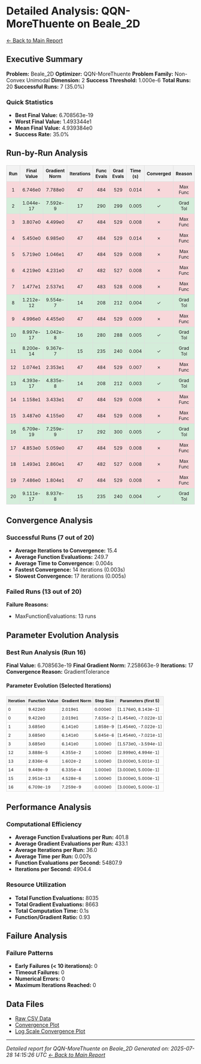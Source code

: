# Detailed Analysis: QQN-MoreThuente on Beale_2D
[← Back to Main Report](benchmark_report.md)
## Executive Summary
**Problem:** Beale_2D
**Optimizer:** QQN-MoreThuente
**Problem Family:** Non-Convex Unimodal
**Dimension:** 2
**Success Threshold:** 1.000e-6
**Total Runs:** 20
**Successful Runs:** 7 (35.0%)

### Quick Statistics
* **Best Final Value:** 6.708563e-19
* **Worst Final Value:** 1.493344e1
* **Mean Final Value:** 4.939384e0
* **Success Rate:** 35.0%


## Run-by-Run Analysis
<table style="border-collapse: collapse; width: 100%; margin: 20px 0; font-size: 12px;">
<tr style="background-color: #f2f2f2;">
<th style="border: 1px solid #ddd; padding: 6px; text-align: center;">Run</th>
<th style="border: 1px solid #ddd; padding: 6px; text-align: center;">Final Value</th>
<th style="border: 1px solid #ddd; padding: 6px; text-align: center;">Gradient Norm</th>
<th style="border: 1px solid #ddd; padding: 6px; text-align: center;">Iterations</th>
<th style="border: 1px solid #ddd; padding: 6px; text-align: center;">Func Evals</th>
<th style="border: 1px solid #ddd; padding: 6px; text-align: center;">Grad Evals</th>
<th style="border: 1px solid #ddd; padding: 6px; text-align: center;">Time (s)</th>
<th style="border: 1px solid #ddd; padding: 6px; text-align: center;">Converged</th>
<th style="border: 1px solid #ddd; padding: 6px; text-align: center;">Reason</th>
</tr>
<tr style="background-color: #f8d7da;">
<td style="border: 1px solid #ddd; padding: 6px; text-align: center;">1</td>
<td style="border: 1px solid #ddd; padding: 6px; text-align: center;">6.746e0</td>
<td style="border: 1px solid #ddd; padding: 6px; text-align: center;">7.788e0</td>
<td style="border: 1px solid #ddd; padding: 6px; text-align: center;">47</td>
<td style="border: 1px solid #ddd; padding: 6px; text-align: center;">484</td>
<td style="border: 1px solid #ddd; padding: 6px; text-align: center;">529</td>
<td style="border: 1px solid #ddd; padding: 6px; text-align: center;">0.014</td>
<td style="border: 1px solid #ddd; padding: 6px; text-align: center;">✗</td>
<td style="border: 1px solid #ddd; padding: 6px; text-align: center;">Max Func</td>
</tr>
<tr style="background-color: #d4edda;">
<td style="border: 1px solid #ddd; padding: 6px; text-align: center;">2</td>
<td style="border: 1px solid #ddd; padding: 6px; text-align: center;">1.044e-17</td>
<td style="border: 1px solid #ddd; padding: 6px; text-align: center;">7.592e-9</td>
<td style="border: 1px solid #ddd; padding: 6px; text-align: center;">17</td>
<td style="border: 1px solid #ddd; padding: 6px; text-align: center;">290</td>
<td style="border: 1px solid #ddd; padding: 6px; text-align: center;">299</td>
<td style="border: 1px solid #ddd; padding: 6px; text-align: center;">0.005</td>
<td style="border: 1px solid #ddd; padding: 6px; text-align: center;">✓</td>
<td style="border: 1px solid #ddd; padding: 6px; text-align: center;">Grad Tol</td>
</tr>
<tr style="background-color: #f8d7da;">
<td style="border: 1px solid #ddd; padding: 6px; text-align: center;">3</td>
<td style="border: 1px solid #ddd; padding: 6px; text-align: center;">3.807e0</td>
<td style="border: 1px solid #ddd; padding: 6px; text-align: center;">4.499e0</td>
<td style="border: 1px solid #ddd; padding: 6px; text-align: center;">47</td>
<td style="border: 1px solid #ddd; padding: 6px; text-align: center;">484</td>
<td style="border: 1px solid #ddd; padding: 6px; text-align: center;">529</td>
<td style="border: 1px solid #ddd; padding: 6px; text-align: center;">0.008</td>
<td style="border: 1px solid #ddd; padding: 6px; text-align: center;">✗</td>
<td style="border: 1px solid #ddd; padding: 6px; text-align: center;">Max Func</td>
</tr>
<tr style="background-color: #f8d7da;">
<td style="border: 1px solid #ddd; padding: 6px; text-align: center;">4</td>
<td style="border: 1px solid #ddd; padding: 6px; text-align: center;">5.450e0</td>
<td style="border: 1px solid #ddd; padding: 6px; text-align: center;">6.985e0</td>
<td style="border: 1px solid #ddd; padding: 6px; text-align: center;">47</td>
<td style="border: 1px solid #ddd; padding: 6px; text-align: center;">484</td>
<td style="border: 1px solid #ddd; padding: 6px; text-align: center;">529</td>
<td style="border: 1px solid #ddd; padding: 6px; text-align: center;">0.014</td>
<td style="border: 1px solid #ddd; padding: 6px; text-align: center;">✗</td>
<td style="border: 1px solid #ddd; padding: 6px; text-align: center;">Max Func</td>
</tr>
<tr style="background-color: #f8d7da;">
<td style="border: 1px solid #ddd; padding: 6px; text-align: center;">5</td>
<td style="border: 1px solid #ddd; padding: 6px; text-align: center;">5.719e0</td>
<td style="border: 1px solid #ddd; padding: 6px; text-align: center;">1.046e1</td>
<td style="border: 1px solid #ddd; padding: 6px; text-align: center;">47</td>
<td style="border: 1px solid #ddd; padding: 6px; text-align: center;">484</td>
<td style="border: 1px solid #ddd; padding: 6px; text-align: center;">529</td>
<td style="border: 1px solid #ddd; padding: 6px; text-align: center;">0.008</td>
<td style="border: 1px solid #ddd; padding: 6px; text-align: center;">✗</td>
<td style="border: 1px solid #ddd; padding: 6px; text-align: center;">Max Func</td>
</tr>
<tr style="background-color: #f8d7da;">
<td style="border: 1px solid #ddd; padding: 6px; text-align: center;">6</td>
<td style="border: 1px solid #ddd; padding: 6px; text-align: center;">4.219e0</td>
<td style="border: 1px solid #ddd; padding: 6px; text-align: center;">4.231e0</td>
<td style="border: 1px solid #ddd; padding: 6px; text-align: center;">47</td>
<td style="border: 1px solid #ddd; padding: 6px; text-align: center;">482</td>
<td style="border: 1px solid #ddd; padding: 6px; text-align: center;">527</td>
<td style="border: 1px solid #ddd; padding: 6px; text-align: center;">0.008</td>
<td style="border: 1px solid #ddd; padding: 6px; text-align: center;">✗</td>
<td style="border: 1px solid #ddd; padding: 6px; text-align: center;">Max Func</td>
</tr>
<tr style="background-color: #f8d7da;">
<td style="border: 1px solid #ddd; padding: 6px; text-align: center;">7</td>
<td style="border: 1px solid #ddd; padding: 6px; text-align: center;">1.477e1</td>
<td style="border: 1px solid #ddd; padding: 6px; text-align: center;">2.537e1</td>
<td style="border: 1px solid #ddd; padding: 6px; text-align: center;">47</td>
<td style="border: 1px solid #ddd; padding: 6px; text-align: center;">483</td>
<td style="border: 1px solid #ddd; padding: 6px; text-align: center;">528</td>
<td style="border: 1px solid #ddd; padding: 6px; text-align: center;">0.008</td>
<td style="border: 1px solid #ddd; padding: 6px; text-align: center;">✗</td>
<td style="border: 1px solid #ddd; padding: 6px; text-align: center;">Max Func</td>
</tr>
<tr style="background-color: #d4edda;">
<td style="border: 1px solid #ddd; padding: 6px; text-align: center;">8</td>
<td style="border: 1px solid #ddd; padding: 6px; text-align: center;">1.212e-12</td>
<td style="border: 1px solid #ddd; padding: 6px; text-align: center;">9.554e-7</td>
<td style="border: 1px solid #ddd; padding: 6px; text-align: center;">14</td>
<td style="border: 1px solid #ddd; padding: 6px; text-align: center;">208</td>
<td style="border: 1px solid #ddd; padding: 6px; text-align: center;">212</td>
<td style="border: 1px solid #ddd; padding: 6px; text-align: center;">0.004</td>
<td style="border: 1px solid #ddd; padding: 6px; text-align: center;">✓</td>
<td style="border: 1px solid #ddd; padding: 6px; text-align: center;">Grad Tol</td>
</tr>
<tr style="background-color: #f8d7da;">
<td style="border: 1px solid #ddd; padding: 6px; text-align: center;">9</td>
<td style="border: 1px solid #ddd; padding: 6px; text-align: center;">4.996e0</td>
<td style="border: 1px solid #ddd; padding: 6px; text-align: center;">4.455e0</td>
<td style="border: 1px solid #ddd; padding: 6px; text-align: center;">47</td>
<td style="border: 1px solid #ddd; padding: 6px; text-align: center;">484</td>
<td style="border: 1px solid #ddd; padding: 6px; text-align: center;">529</td>
<td style="border: 1px solid #ddd; padding: 6px; text-align: center;">0.009</td>
<td style="border: 1px solid #ddd; padding: 6px; text-align: center;">✗</td>
<td style="border: 1px solid #ddd; padding: 6px; text-align: center;">Max Func</td>
</tr>
<tr style="background-color: #d4edda;">
<td style="border: 1px solid #ddd; padding: 6px; text-align: center;">10</td>
<td style="border: 1px solid #ddd; padding: 6px; text-align: center;">8.997e-17</td>
<td style="border: 1px solid #ddd; padding: 6px; text-align: center;">1.042e-8</td>
<td style="border: 1px solid #ddd; padding: 6px; text-align: center;">16</td>
<td style="border: 1px solid #ddd; padding: 6px; text-align: center;">280</td>
<td style="border: 1px solid #ddd; padding: 6px; text-align: center;">288</td>
<td style="border: 1px solid #ddd; padding: 6px; text-align: center;">0.005</td>
<td style="border: 1px solid #ddd; padding: 6px; text-align: center;">✓</td>
<td style="border: 1px solid #ddd; padding: 6px; text-align: center;">Grad Tol</td>
</tr>
<tr style="background-color: #d4edda;">
<td style="border: 1px solid #ddd; padding: 6px; text-align: center;">11</td>
<td style="border: 1px solid #ddd; padding: 6px; text-align: center;">8.200e-14</td>
<td style="border: 1px solid #ddd; padding: 6px; text-align: center;">9.367e-7</td>
<td style="border: 1px solid #ddd; padding: 6px; text-align: center;">15</td>
<td style="border: 1px solid #ddd; padding: 6px; text-align: center;">235</td>
<td style="border: 1px solid #ddd; padding: 6px; text-align: center;">240</td>
<td style="border: 1px solid #ddd; padding: 6px; text-align: center;">0.004</td>
<td style="border: 1px solid #ddd; padding: 6px; text-align: center;">✓</td>
<td style="border: 1px solid #ddd; padding: 6px; text-align: center;">Grad Tol</td>
</tr>
<tr style="background-color: #f8d7da;">
<td style="border: 1px solid #ddd; padding: 6px; text-align: center;">12</td>
<td style="border: 1px solid #ddd; padding: 6px; text-align: center;">1.074e1</td>
<td style="border: 1px solid #ddd; padding: 6px; text-align: center;">2.353e1</td>
<td style="border: 1px solid #ddd; padding: 6px; text-align: center;">47</td>
<td style="border: 1px solid #ddd; padding: 6px; text-align: center;">484</td>
<td style="border: 1px solid #ddd; padding: 6px; text-align: center;">529</td>
<td style="border: 1px solid #ddd; padding: 6px; text-align: center;">0.007</td>
<td style="border: 1px solid #ddd; padding: 6px; text-align: center;">✗</td>
<td style="border: 1px solid #ddd; padding: 6px; text-align: center;">Max Func</td>
</tr>
<tr style="background-color: #d4edda;">
<td style="border: 1px solid #ddd; padding: 6px; text-align: center;">13</td>
<td style="border: 1px solid #ddd; padding: 6px; text-align: center;">4.393e-17</td>
<td style="border: 1px solid #ddd; padding: 6px; text-align: center;">4.835e-8</td>
<td style="border: 1px solid #ddd; padding: 6px; text-align: center;">14</td>
<td style="border: 1px solid #ddd; padding: 6px; text-align: center;">208</td>
<td style="border: 1px solid #ddd; padding: 6px; text-align: center;">212</td>
<td style="border: 1px solid #ddd; padding: 6px; text-align: center;">0.003</td>
<td style="border: 1px solid #ddd; padding: 6px; text-align: center;">✓</td>
<td style="border: 1px solid #ddd; padding: 6px; text-align: center;">Grad Tol</td>
</tr>
<tr style="background-color: #f8d7da;">
<td style="border: 1px solid #ddd; padding: 6px; text-align: center;">14</td>
<td style="border: 1px solid #ddd; padding: 6px; text-align: center;">1.158e1</td>
<td style="border: 1px solid #ddd; padding: 6px; text-align: center;">3.433e1</td>
<td style="border: 1px solid #ddd; padding: 6px; text-align: center;">47</td>
<td style="border: 1px solid #ddd; padding: 6px; text-align: center;">484</td>
<td style="border: 1px solid #ddd; padding: 6px; text-align: center;">529</td>
<td style="border: 1px solid #ddd; padding: 6px; text-align: center;">0.008</td>
<td style="border: 1px solid #ddd; padding: 6px; text-align: center;">✗</td>
<td style="border: 1px solid #ddd; padding: 6px; text-align: center;">Max Func</td>
</tr>
<tr style="background-color: #f8d7da;">
<td style="border: 1px solid #ddd; padding: 6px; text-align: center;">15</td>
<td style="border: 1px solid #ddd; padding: 6px; text-align: center;">3.487e0</td>
<td style="border: 1px solid #ddd; padding: 6px; text-align: center;">4.155e0</td>
<td style="border: 1px solid #ddd; padding: 6px; text-align: center;">47</td>
<td style="border: 1px solid #ddd; padding: 6px; text-align: center;">484</td>
<td style="border: 1px solid #ddd; padding: 6px; text-align: center;">529</td>
<td style="border: 1px solid #ddd; padding: 6px; text-align: center;">0.008</td>
<td style="border: 1px solid #ddd; padding: 6px; text-align: center;">✗</td>
<td style="border: 1px solid #ddd; padding: 6px; text-align: center;">Max Func</td>
</tr>
<tr style="background-color: #d4edda;">
<td style="border: 1px solid #ddd; padding: 6px; text-align: center;">16</td>
<td style="border: 1px solid #ddd; padding: 6px; text-align: center;">6.709e-19</td>
<td style="border: 1px solid #ddd; padding: 6px; text-align: center;">7.259e-9</td>
<td style="border: 1px solid #ddd; padding: 6px; text-align: center;">17</td>
<td style="border: 1px solid #ddd; padding: 6px; text-align: center;">292</td>
<td style="border: 1px solid #ddd; padding: 6px; text-align: center;">300</td>
<td style="border: 1px solid #ddd; padding: 6px; text-align: center;">0.005</td>
<td style="border: 1px solid #ddd; padding: 6px; text-align: center;">✓</td>
<td style="border: 1px solid #ddd; padding: 6px; text-align: center;">Grad Tol</td>
</tr>
<tr style="background-color: #f8d7da;">
<td style="border: 1px solid #ddd; padding: 6px; text-align: center;">17</td>
<td style="border: 1px solid #ddd; padding: 6px; text-align: center;">4.853e0</td>
<td style="border: 1px solid #ddd; padding: 6px; text-align: center;">5.059e0</td>
<td style="border: 1px solid #ddd; padding: 6px; text-align: center;">47</td>
<td style="border: 1px solid #ddd; padding: 6px; text-align: center;">484</td>
<td style="border: 1px solid #ddd; padding: 6px; text-align: center;">529</td>
<td style="border: 1px solid #ddd; padding: 6px; text-align: center;">0.008</td>
<td style="border: 1px solid #ddd; padding: 6px; text-align: center;">✗</td>
<td style="border: 1px solid #ddd; padding: 6px; text-align: center;">Max Func</td>
</tr>
<tr style="background-color: #f8d7da;">
<td style="border: 1px solid #ddd; padding: 6px; text-align: center;">18</td>
<td style="border: 1px solid #ddd; padding: 6px; text-align: center;">1.493e1</td>
<td style="border: 1px solid #ddd; padding: 6px; text-align: center;">2.860e1</td>
<td style="border: 1px solid #ddd; padding: 6px; text-align: center;">47</td>
<td style="border: 1px solid #ddd; padding: 6px; text-align: center;">482</td>
<td style="border: 1px solid #ddd; padding: 6px; text-align: center;">527</td>
<td style="border: 1px solid #ddd; padding: 6px; text-align: center;">0.008</td>
<td style="border: 1px solid #ddd; padding: 6px; text-align: center;">✗</td>
<td style="border: 1px solid #ddd; padding: 6px; text-align: center;">Max Func</td>
</tr>
<tr style="background-color: #f8d7da;">
<td style="border: 1px solid #ddd; padding: 6px; text-align: center;">19</td>
<td style="border: 1px solid #ddd; padding: 6px; text-align: center;">7.486e0</td>
<td style="border: 1px solid #ddd; padding: 6px; text-align: center;">1.804e1</td>
<td style="border: 1px solid #ddd; padding: 6px; text-align: center;">47</td>
<td style="border: 1px solid #ddd; padding: 6px; text-align: center;">484</td>
<td style="border: 1px solid #ddd; padding: 6px; text-align: center;">529</td>
<td style="border: 1px solid #ddd; padding: 6px; text-align: center;">0.008</td>
<td style="border: 1px solid #ddd; padding: 6px; text-align: center;">✗</td>
<td style="border: 1px solid #ddd; padding: 6px; text-align: center;">Max Func</td>
</tr>
<tr style="background-color: #d4edda;">
<td style="border: 1px solid #ddd; padding: 6px; text-align: center;">20</td>
<td style="border: 1px solid #ddd; padding: 6px; text-align: center;">9.111e-17</td>
<td style="border: 1px solid #ddd; padding: 6px; text-align: center;">8.937e-8</td>
<td style="border: 1px solid #ddd; padding: 6px; text-align: center;">15</td>
<td style="border: 1px solid #ddd; padding: 6px; text-align: center;">235</td>
<td style="border: 1px solid #ddd; padding: 6px; text-align: center;">240</td>
<td style="border: 1px solid #ddd; padding: 6px; text-align: center;">0.004</td>
<td style="border: 1px solid #ddd; padding: 6px; text-align: center;">✓</td>
<td style="border: 1px solid #ddd; padding: 6px; text-align: center;">Grad Tol</td>
</tr>
</table>

## Convergence Analysis

### Successful Runs (7 out of 20)
- **Average Iterations to Convergence:** 15.4
- **Average Function Evaluations:** 249.7
- **Average Time to Convergence:** 0.004s
- **Fastest Convergence:** 14 iterations (0.003s)
- **Slowest Convergence:** 17 iterations (0.005s)
### Failed Runs (13 out of 20)

**Failure Reasons:**
- MaxFunctionEvaluations: 13 runs

## Parameter Evolution Analysis

### Best Run Analysis (Run 16)
**Final Value:** 6.708563e-19
**Final Gradient Norm:** 7.258663e-9
**Iterations:** 17
**Convergence Reason:** GradientTolerance

#### Parameter Evolution (Selected Iterations)

<table style="border-collapse: collapse; width: 100%; margin: 20px 0; font-size: 11px;">
<tr style="background-color: #f2f2f2;">
<th style="border: 1px solid #ddd; padding: 4px;">Iteration</th>
<th style="border: 1px solid #ddd; padding: 4px;">Function Value</th>
<th style="border: 1px solid #ddd; padding: 4px;">Gradient Norm</th>
<th style="border: 1px solid #ddd; padding: 4px;">Step Size</th>
<th style="border: 1px solid #ddd; padding: 4px;">Parameters (first 5)</th>
</tr>
<tr><td style="border: 1px solid #ddd; padding: 4px;">0</td><td style="border: 1px solid #ddd; padding: 4px;">9.422e0</td><td style="border: 1px solid #ddd; padding: 4px;">2.019e1</td><td style="border: 1px solid #ddd; padding: 4px;">0.000e0</td><td style="border: 1px solid #ddd; padding: 4px;">[1.176e0, 8.143e-1]</td></tr>
<tr><td style="border: 1px solid #ddd; padding: 4px;">0</td><td style="border: 1px solid #ddd; padding: 4px;">9.422e0</td><td style="border: 1px solid #ddd; padding: 4px;">2.019e1</td><td style="border: 1px solid #ddd; padding: 4px;">7.635e-2</td><td style="border: 1px solid #ddd; padding: 4px;">[1.454e0, -7.022e-1]</td></tr>
<tr><td style="border: 1px solid #ddd; padding: 4px;">1</td><td style="border: 1px solid #ddd; padding: 4px;">3.685e0</td><td style="border: 1px solid #ddd; padding: 4px;">6.141e0</td><td style="border: 1px solid #ddd; padding: 4px;">1.858e-9</td><td style="border: 1px solid #ddd; padding: 4px;">[1.454e0, -7.022e-1]</td></tr>
<tr><td style="border: 1px solid #ddd; padding: 4px;">2</td><td style="border: 1px solid #ddd; padding: 4px;">3.685e0</td><td style="border: 1px solid #ddd; padding: 4px;">6.141e0</td><td style="border: 1px solid #ddd; padding: 4px;">5.645e-6</td><td style="border: 1px solid #ddd; padding: 4px;">[1.454e0, -7.021e-1]</td></tr>
<tr><td style="border: 1px solid #ddd; padding: 4px;">3</td><td style="border: 1px solid #ddd; padding: 4px;">3.685e0</td><td style="border: 1px solid #ddd; padding: 4px;">6.141e0</td><td style="border: 1px solid #ddd; padding: 4px;">1.000e0</td><td style="border: 1px solid #ddd; padding: 4px;">[1.573e0, -3.594e-1]</td></tr>
<tr><td style="border: 1px solid #ddd; padding: 4px;">12</td><td style="border: 1px solid #ddd; padding: 4px;">3.888e-5</td><td style="border: 1px solid #ddd; padding: 4px;">4.355e-2</td><td style="border: 1px solid #ddd; padding: 4px;">1.000e0</td><td style="border: 1px solid #ddd; padding: 4px;">[2.999e0, 4.994e-1]</td></tr>
<tr><td style="border: 1px solid #ddd; padding: 4px;">13</td><td style="border: 1px solid #ddd; padding: 4px;">2.836e-6</td><td style="border: 1px solid #ddd; padding: 4px;">1.602e-2</td><td style="border: 1px solid #ddd; padding: 4px;">1.000e0</td><td style="border: 1px solid #ddd; padding: 4px;">[3.000e0, 5.001e-1]</td></tr>
<tr><td style="border: 1px solid #ddd; padding: 4px;">14</td><td style="border: 1px solid #ddd; padding: 4px;">9.449e-9</td><td style="border: 1px solid #ddd; padding: 4px;">6.335e-4</td><td style="border: 1px solid #ddd; padding: 4px;">1.000e0</td><td style="border: 1px solid #ddd; padding: 4px;">[3.000e0, 5.000e-1]</td></tr>
<tr><td style="border: 1px solid #ddd; padding: 4px;">15</td><td style="border: 1px solid #ddd; padding: 4px;">2.951e-13</td><td style="border: 1px solid #ddd; padding: 4px;">4.528e-6</td><td style="border: 1px solid #ddd; padding: 4px;">1.000e0</td><td style="border: 1px solid #ddd; padding: 4px;">[3.000e0, 5.000e-1]</td></tr>
<tr><td style="border: 1px solid #ddd; padding: 4px;">16</td><td style="border: 1px solid #ddd; padding: 4px;">6.709e-19</td><td style="border: 1px solid #ddd; padding: 4px;">7.259e-9</td><td style="border: 1px solid #ddd; padding: 4px;">0.000e0</td><td style="border: 1px solid #ddd; padding: 4px;">[3.000e0, 5.000e-1]</td></tr>
</table>

## Performance Analysis

### Computational Efficiency
- **Average Function Evaluations per Run:** 401.8
- **Average Gradient Evaluations per Run:** 433.1
- **Average Iterations per Run:** 36.0
- **Average Time per Run:** 0.007s
- **Function Evaluations per Second:** 54807.9
- **Iterations per Second:** 4904.4
### Resource Utilization
- **Total Function Evaluations:** 8035
- **Total Gradient Evaluations:** 8663
- **Total Computation Time:** 0.1s
- **Function/Gradient Ratio:** 0.93
## Failure Analysis

### Failure Patterns
- **Early Failures (< 10 iterations):** 0
- **Timeout Failures:** 0
- **Numerical Errors:** 0
- **Maximum Iterations Reached:** 0


## Data Files
* [Raw CSV Data](problems/Beale_2D_results.csv)
* [Convergence Plot](convergence_Beale_2D.png)
* [Log Scale Convergence Plot](convergence_Beale_2D_log.png)


---
*Detailed report for QQN-MoreThuente on Beale_2D*
*Generated on: 2025-07-28 14:15:26 UTC*
*[← Back to Main Report](benchmark_report.md)*
